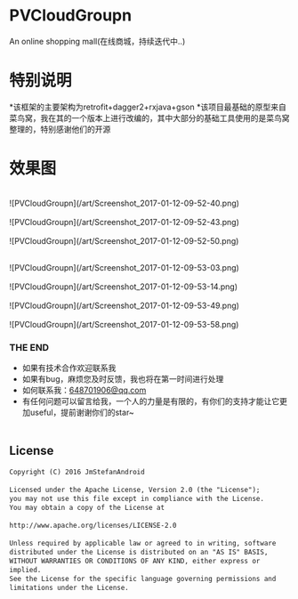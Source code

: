 # PVCloudGroupn
An online shopping mall(在线商城，持续迭代中..)
# 特别说明  
*该框架的主要架构为retrofit+dagger2+rxjava+gson
*该项目最基础的原型来自菜鸟窝，我在其的一个版本上进行改编的，其中大部分的基础工具使用的是菜鸟窝整理的，特别感谢他们的开源
# 效果图 
<p>
<br>
![PVCloudGroupn](/art/Screenshot_2017-01-12-09-52-40.png)
</br> 
<br>
![PVCloudGroupn](/art/Screenshot_2017-01-12-09-52-43.png)
</br> 
<br>
![PVCloudGroupn](/art/Screenshot_2017-01-12-09-52-50.png)
</br> 
</p>
<p>
<br>
![PVCloudGroupn](/art/Screenshot_2017-01-12-09-53-03.png)
</br> 
<br>
![PVCloudGroupn](/art/Screenshot_2017-01-12-09-53-14.png)
</br> 
<br>
![PVCloudGroupn](/art/Screenshot_2017-01-12-09-53-49.png)
</br> 
<br>
![PVCloudGroupn](/art/Screenshot_2017-01-12-09-53-58.png)
</br> 

</p>

### THE END
 * 如果有技术合作欢迎联系我
 * 如果有bug，麻烦您及时反馈，我也将在第一时间进行处理
 * 如何联系我：648701906@qq.com
 * 有任何问题可以留言给我，一个人的力量是有限的，有你们的支持才能让它更加useful，提前谢谢你们的star~
 <br></br>
 
License
--------
```
Copyright (C) 2016 JmStefanAndroid

Licensed under the Apache License, Version 2.0 (the "License");
you may not use this file except in compliance with the License.
You may obtain a copy of the License at

http://www.apache.org/licenses/LICENSE-2.0

Unless required by applicable law or agreed to in writing, software
distributed under the License is distributed on an "AS IS" BASIS,
WITHOUT WARRANTIES OR CONDITIONS OF ANY KIND, either express or implied.
See the License for the specific language governing permissions and
limitations under the License.
```
